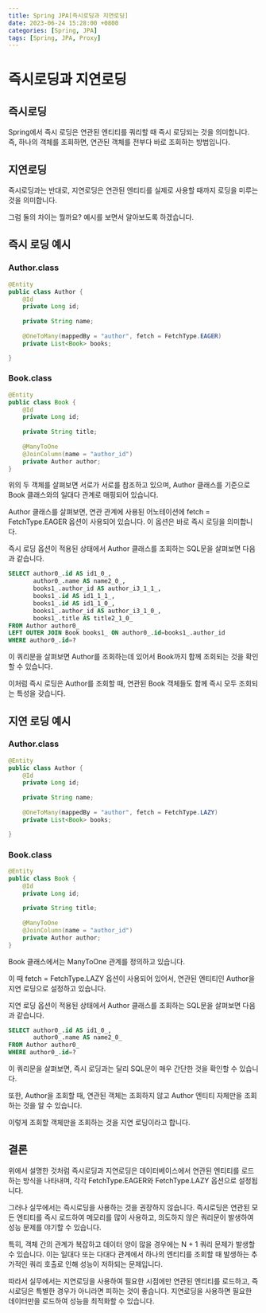 ```yaml
---
title: Spring JPA[즉시로딩과 지연로딩]
date: 2023-06-24 15:28:00 +0800
categories: [Spring, JPA]
tags: [Spring, JPA, Proxy]
---
```


# 즉시로딩과 지연로딩
## 즉시로딩
Spring에서 즉시 로딩은 연관된 엔티티를 쿼리할 때 즉시 로딩되는 것을 의미합니다.
즉, 하나의 객체를 조회하면, 연관된 객체를 전부다 바로 조회하는 방법입니다.

## 지연로딩
즉시로딩과는 반대로, 지연로딩은 연관된 엔티티를 실제로 사용할 때까지 로딩을 미루는 것을 의미합니다.

그럼 둘의 차이는 뭘까요?
예시를 보면서 알아보도록 하겠습니다.

## 즉시 로딩 예시
### Author.class
```java
@Entity
public class Author {
    @Id
    private Long id;
    
    private String name;
    
    @OneToMany(mappedBy = "author", fetch = FetchType.EAGER)
    private List<Book> books;

}
```
### Book.class
```java
@Entity
public class Book {
    @Id
    private Long id;
    
    private String title;
    
    @ManyToOne
    @JoinColumn(name = "author_id")
    private Author author;
}
```
위의 두 객체를 살펴보면 서로가 서로를 참조하고 있으며, Author 클래스를 기준으로 Book 클래스와의 일대다 관계로 매핑되어 있습니다.  

Author 클래스를 살펴보면, 연관 관계에 사용된 어노테이션에 fetch = FetchType.EAGER 옵션이 사용되어 있습니다. 이 옵션은 바로 즉시 로딩을 의미합니다.  

즉시 로딩 옵션이 적용된 상태에서 Author 클래스를 조회하는 SQL문을 살펴보면 다음과 같습니다.    

```SQL
SELECT author0_.id AS id1_0_,
       author0_.name AS name2_0_,
       books1_.author_id AS author_i3_1_1_,
       books1_.id AS id1_1_1_,
       books1_.id AS id1_1_0_,
       books1_.author_id AS author_i3_1_0_,
       books1_.title AS title2_1_0_
FROM Author author0_
LEFT OUTER JOIN Book books1_ ON author0_.id=books1_.author_id
WHERE author0_.id=?
```  

이 쿼리문을 살펴보면 Author를 조회하는데 있어서 Book까지 함께 조회되는 것을 확인할 수 있습니다.

이처럼 즉시 로딩은 Author를 조회할 때, 연관된 Book 객체들도 함께 즉시 모두 조회되는 특성을 갖습니다.

## 지연 로딩 예시 
### Author.class
```java
@Entity
public class Author {
    @Id
    private Long id;
    
    private String name;
    
    @OneToMany(mappedBy = "author", fetch = FetchType.LAZY)
    private List<Book> books;

}
```
### Book.class
```java
@Entity
public class Book {
    @Id
    private Long id;
    
    private String title;
    
    @ManyToOne
    @JoinColumn(name = "author_id")
    private Author author;
}
```
Book 클래스에서는 ManyToOne 관계를 정의하고 있습니다.  

이 때 fetch = FetchType.LAZY 옵션이 사용되어 있어서, 연관된 엔티티인 Author을 지연 로딩으로 설정하고 있습니다.  

지연 로딩 옵션이 적용된 상태에서 Author 클래스를 조회하는 SQL문을 살펴보면 다음과 같습니다.  

```sql
SELECT author0_.id AS id1_0_,
       author0_.name AS name2_0_
FROM Author author0_
WHERE author0_.id=?
```  

이 쿼리문을 살펴보면, 즉시 로딩과는 달리 SQL문이 매우 간단한 것을 확인할 수 있습니다.  

또한, Author을 조회할 때, 연관된 객체는 조회하지 않고 Author 엔티티 자체만을 조회하는 것을 알 수 있습니다.  

이렇게 조회할 객체만을 조회하는 것을 지연 로딩이라고 합니다.  

## 결론
위에서 설명한 것처럼 즉시로딩과 지연로딩은 데이터베이스에서 연관된 엔티티를 로드하는 방식을 나타내며, 각각 FetchType.EAGER와 FetchType.LAZY 옵션으로 설정됩니다.  

그러나 실무에서는 즉시로딩을 사용하는 것을 권장하지 않습니다. 즉시로딩은 연관된 모든 엔티티를 즉시 로드하여 메모리를 많이 사용하고, 의도하지 않은 쿼리문이 발생하여 성능 문제를 야기할 수 있습니다.  

특히, 객체 간의 관계가 복잡하고 데이터 양이 많을 경우에는 N + 1 쿼리 문제가 발생할 수 있습니다. 이는 일대다 또는 다대다 관계에서 하나의 엔티티를 조회할 때 발생하는 추가적인 쿼리 호출로 인해 성능이 저하되는 문제입니다.  

따라서 실무에서는 지연로딩을 사용하여 필요한 시점에만 연관된 엔티티를 로드하고, 즉시로딩은 특별한 경우가 아니라면 피하는 것이 좋습니다. 지연로딩을 사용하면 필요한 데이터만을 로드하여 성능을 최적화할 수 있습니다.  